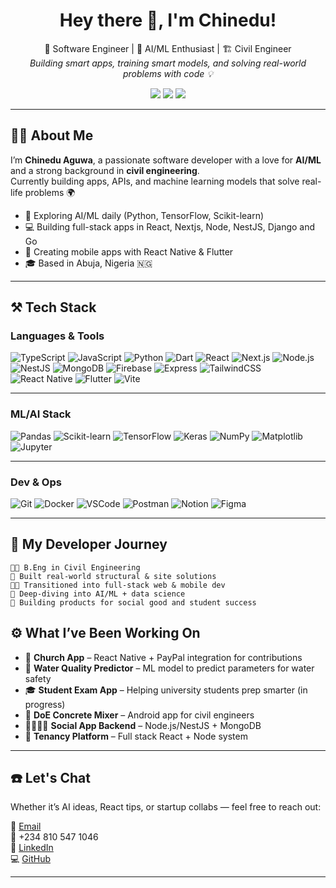 
<h1 align="center">Hey there 👋, I'm Chinedu!</h1>

<p align="center">
  🚀 Software Engineer | 🧠 AI/ML Enthusiast | 🏗️ Civil Engineer<br/>
  <em>Building smart apps, training smart models, and solving real-world problems with code 💡</em>
</p>

<p align="center">
  <a href="https://github.com/chi2785443"><img src="https://img.shields.io/github/followers/chi2785443?label=Follow&style=social" /></a>
  <a href="mailto:neduaguwa443@gmail.com"><img src="https://img.shields.io/badge/Email-neduaguwa443@gmail.com-blue?style=flat-square&logo=gmail" /></a>
  <a href="https://www.linkedin.com/in/chinedu-aguwa-b1747a2b0"><img src="https://img.shields.io/badge/LinkedIn-Chinedu%20Aguwa-blue?style=flat-square&logo=linkedin" /></a>
</p>

---

## 👨‍💻 About Me

I’m **Chinedu Aguwa**, a passionate software developer with a love for **AI/ML** and a strong background in **civil engineering**.  
Currently building apps, APIs, and machine learning models that solve real-life problems 🌍

- 🧠 Exploring AI/ML daily (Python, TensorFlow, Scikit-learn)
- 💻 Building full-stack apps in React, Nextjs, Node, NestJS, Django and Go
- 📱 Creating mobile apps with React Native & Flutter
- 🎓 Based in Abuja, Nigeria 🇳🇬

---

## ⚒️ Tech Stack

### Languages & Tools
![TypeScript](https://img.shields.io/badge/-TypeScript-3178c6?style=for-the-badge&logo=typescript&logoColor=fff)
![JavaScript](https://img.shields.io/badge/-JavaScript-F7DF1E?style=for-the-badge&logo=javascript&logoColor=black)
![Python](https://img.shields.io/badge/-Python-306998?style=for-the-badge&logo=python&logoColor=white)
![Dart](https://img.shields.io/badge/-Dart-0175C2?style=for-the-badge&logo=dart&logoColor=white)
![React](https://img.shields.io/badge/-React-61DAFB?style=for-the-badge&logo=react&logoColor=fff)
![Next.js](https://img.shields.io/badge/-Next.js-black?style=for-the-badge&logo=next.js)
![Node.js](https://img.shields.io/badge/-Node.js-43853d?style=for-the-badge&logo=node.js&logoColor=white)
![NestJS](https://img.shields.io/badge/-NestJS-E0234E?style=for-the-badge&logo=nestjs&logoColor=white)
![MongoDB](https://img.shields.io/badge/-MongoDB-47A248?style=for-the-badge&logo=mongodb&logoColor=white)
![Firebase](https://img.shields.io/badge/-Firebase-FFCA28?style=for-the-badge&logo=firebase&logoColor=black)
![Express](https://img.shields.io/badge/-Express-000000?style=for-the-badge&logo=express&logoColor=white)
![TailwindCSS](https://img.shields.io/badge/-TailwindCSS-38B2AC?style=for-the-badge&logo=tailwind-css&logoColor=white)
![React Native](https://img.shields.io/badge/-React%20Native-61DAFB?style=for-the-badge&logo=react&logoColor=white)
![Flutter](https://img.shields.io/badge/-Flutter-02569B?style=for-the-badge&logo=flutter&logoColor=white)
![Vite](https://img.shields.io/badge/-Vite-646CFF?style=for-the-badge&logo=vite&logoColor=white)

---

### ML/AI Stack
![Pandas](https://img.shields.io/badge/-Pandas-150458?style=for-the-badge&logo=pandas&logoColor=white)
![Scikit-learn](https://img.shields.io/badge/-Scikit-learn-F7931E?style=for-the-badge&logo=scikit-learn&logoColor=white)
![TensorFlow](https://img.shields.io/badge/-TensorFlow-FF6F00?style=for-the-badge&logo=tensorflow&logoColor=white)
![Keras](https://img.shields.io/badge/-Keras-D00000?style=for-the-badge&logo=keras&logoColor=white)
![NumPy](https://img.shields.io/badge/-NumPy-013243?style=for-the-badge&logo=numpy&logoColor=white)
![Matplotlib](https://img.shields.io/badge/-Matplotlib-005C5C?style=for-the-badge&logo=matplotlib&logoColor=white)
![Jupyter](https://img.shields.io/badge/-Jupyter-F37626?style=for-the-badge&logo=jupyter&logoColor=white)

---

### Dev & Ops
![Git](https://img.shields.io/badge/-Git-F05032?style=for-the-badge&logo=git&logoColor=white)
![Docker](https://img.shields.io/badge/-Docker-2496ED?style=for-the-badge&logo=docker&logoColor=white)
![VSCode](https://img.shields.io/badge/-VSCode-007ACC?style=for-the-badge&logo=visualstudiocode&logoColor=white)
![Postman](https://img.shields.io/badge/-Postman-FF6C37?style=for-the-badge&logo=postman&logoColor=white)
![Notion](https://img.shields.io/badge/-Notion-000000?style=for-the-badge&logo=notion&logoColor=white)
![Figma](https://img.shields.io/badge/-Figma-F24E1E?style=for-the-badge&logo=figma&logoColor=white)


---

## 📅 My Developer Journey

```text
👨‍🎓 B.Eng in Civil Engineering
🔧 Built real-world structural & site solutions
👨‍💻 Transitioned into full-stack web & mobile dev
🧠 Deep-diving into AI/ML + data science
📱 Building products for social good and student success
```

## ⚙️ What I’ve Been Working On

- 📱 **Church App** – React Native + PayPal integration for contributions
- 🧪 **Water Quality Predictor** – ML model to predict parameters for water safety
- 🎓 **Student Exam App** – Helping university students prep smarter (in progress)
- 🧱 **DoE Concrete Mixer** – Android app for civil engineers
- 👨‍👩‍👧‍👦 **Social App Backend** – Node.js/NestJS + MongoDB
- 🏡 **Tenancy Platform** – Full stack React + Node system

---

## ☎️ Let's Chat

Whether it’s AI ideas, React tips, or startup collabs — feel free to reach out:

📧 [Email](mailto:neduaguwa443@gmail.com)  
📱 +234 810 547 1046  
💼 [LinkedIn](https://www.linkedin.com/in/chinedu-aguwa-b1747a2b0)  
💻 [GitHub](https://github.com/chi2785443)

---

